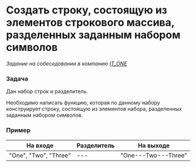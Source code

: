 # Создать строку, состоящую из элементов строкового массива, разделенных заданным набором символов

_Задание на собеседовании в компанию [IT_ONE](https://www.it-one.ru/)_

### Задача

Дан набор строк и разделитель.

Необходимо написать функцию, которая по данному набору конструирует строку, состоящую из элементов набора, разделенных заданным набором символов.


### Пример

| На входе              | Разделитель | На выходе           |
|-----------------------|-------------|---------------------|
| "One", "Two", "Three" | ---         | "One---Two---Three" |

